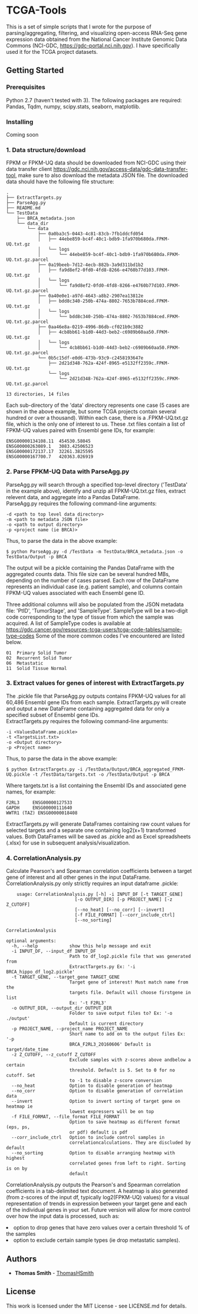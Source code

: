 # TCGA-Tools

This is a set of simple scripts that I wrote for the purpose of parsing/aggregating, filtering, and visualizing open-access RNA-Seq gene expression data obtained from the National Cancer Institute Genomic Data Commons (NCI-GDC, <https://gdc-portal.nci.nih.gov>).  I have specifically used it for the TCGA project datasets.

## Getting Started


### Prerequisites
Python 2.7 (haven't tested with 3).  The following packages are required: Pandas, Tqdm, numpy, scipy.stats, seaborn, matplotlib.

### Installing
Coming soon

### 1. Data structure/download
FPKM or FPKM-UQ data should be downloaded from NCI-GDC using their data transfer client <https://gdc.nci.nih.gov/access-data/gdc-data-transfer-tool>, make sure to also download the metadata JSON file.  The downloaded data should have the following file structure:

	.
	├── ExtractTargets.py
	├── ParseAgg.py
	├── README.md
	└── TestData
	    ├── BRCA_metadata.json
	    └── data_dir
	        └── data
	            ├── 0a0ba3c5-0443-4c81-83cb-7fb1ddcfd054
	            │   ├── 44ebe859-bc4f-40c1-bdb9-1fa970b680da.FPKM-UQ.txt.gz
	            │   └── logs
	            │       └── 44ebe859-bc4f-40c1-bdb9-1fa970b680da.FPKM-UQ.txt.gz.parcel
	            ├── 0a19beeb-7d12-4ecb-882b-3a9d311bd1b2
	            │   ├── fa9d8ef2-0fd0-4fd8-8266-e4760b77d103.FPKM-UQ.txt.gz
	            │   └── logs
	            │       └── fa9d8ef2-0fd0-4fd8-8266-e4760b77d103.FPKM-UQ.txt.gz.parcel
	            ├── 0a40e0e1-a97d-4643-a8b2-2907ea13812e
	            │   ├── bdd8c340-250b-474a-8802-7653b7884ced.FPKM-UQ.txt.gz
	            │   └── logs
	            │       └── bdd8c340-250b-474a-8802-7653b7884ced.FPKM-UQ.txt.gz.parcel
	            ├── 0aa46e8a-0219-4996-86db-cf021b9c3882
	            │   ├── 4cb8bb61-b1d0-44d3-beb2-c6989b60aa50.FPKM-UQ.txt.gz
	            │   └── logs
	            │       └── 4cb8bb61-b1d0-44d3-beb2-c6989b60aa50.FPKM-UQ.txt.gz.parcel
	            └── 0b5c15df-e0d6-473b-93c9-c2458193647e
	                ├── 2d21d348-762a-424f-8965-e5132ff2359c.FPKM-UQ.txt.gz
	                └── logs
	                    └── 2d21d348-762a-424f-8965-e5132ff2359c.FPKM-UQ.txt.gz.parcel
	
	13 directories, 14 files


Each sub-directory of the 'data' directory represents one case (5 cases are shown in the above example, but some TCGA projects contain several hundred or over a thousand).  Within each case, there is a .FPKM-UQ.txt.gz file, which is the only one of interest to us.  These .txt files contain a list of FPKM-UQ values paired with Ensembl gene IDs, for example:

	ENSG00000134108.11	454530.58045
	ENSG00000263089.1	3083.42506523
	ENSG00000172137.17	32261.3825595
	ENSG00000167700.7	420363.026919
### 2. Parse FPKM-UQ Data with ParseAgg.py
ParseAgg.py will search through a specified top-level directory ('TestData' in the example above), identify and unzip all FPKM-UQ.txt.gz files, extract relevent data, and aggregate into a Pandas DataFrame.  
ParseAgg.py requires the following command-line arguments:

	-d <path to top level data directory>
	-m <path to metadata JSON file>
	-o <path to output directory>
	-p <project name (ie BRCA)>

Thus, to parse the data in the above example:

	$ python ParseAgg.py -d /TestData -m TestData/BRCA_metadata.json -o TestData/Output -p BRCA

The output will be a pickle containing the Pandas DataFrame with the aggregated counts data.  This file size can be several hundred MBs, depending on the number of cases parsed.  Each row of the DataFrame represents an individual case (e.g. patient sample), and columns contain FPKM-UQ values associated with each Ensembl gene ID.  

Three additional columns will also be populated from the JSON metadata file: 'PtID', 'TumorStage', and 'SampleType'.  SampleType will be a two-digit code corresponding to the type of tissue from which the sample was acquired.  A list of SampleType codes is available at <https://gdc.cancer.gov/resources-tcga-users/tcga-code-tables/sample-type-codes>  Some of the more common codes I've encountered are listed below.

	01	Primary Solid Tumor
	02	Recurrent Solid Tumor
	06	Metastatic
	11	Solid Tissue Normal
	

 

### 3. Extract values for genes of interest with ExtractTargets.py
The .pickle file that ParseAgg.py outputs contains FPKM-UQ values for all 60,486 Ensembl gene IDs from each sample.  ExtractTargets.py will create and output a new DataFrame containing aggregated data for only a specified subset of Ensembl gene IDs.  
ExtractTargets.py requires the following command-line arguments:

	-i <ValuesDataFrame.pickle>
	-t <TargetsList.txt>
	-o <Output directory>
	-p <Project name>

Thus, to parse the data in the above example:

	$ python ExtractTargets.py -i /TestData/Output/BRCA_aggregated_FPKM-UQ.pickle -t /TestData/targets.txt -o /TestData/Output -p BRCA

Where targets.txt is a list containing the Ensembl IDs and associated gene names, for example:

	F2RL3	  ENSG00000127533
	GAPDH	  ENSG00000111640
	WWTR1 (TAZ) ENSG00000018408

ExtractTargets.py will generate DataFrames containing raw count values for selected targets and a separate one containing log2(x+1) transformed values.  Both DataFrames will be saved as .pickle and as Excel spreadsheets (.xlsx) for use in subsequent analysis/visualization.

### 4. CorrelationAnalysis.py
Calculate Pearson's and Spearman correlation coefficients between a target gene of interest and all other genes in the input DataFrame.  CorrelationAnalysis.py only strictly requires an input dataframe .pickle:

		usage: CorrelationAnalysis.py [-h] -i INPUT_DF [-t TARGET_GENE]
                              [-o OUTPUT_DIR] [-p PROJECT_NAME] [-z Z_CUTOFF]
                              [--no_heat] [--no_corr] [--invert]
                              [-f FILE_FORMAT] [--corr_include_ctrl]
                              [--no_sorting]

	CorrelationAnalysis

	optional arguments:
	  -h, --help            show this help message and exit
	  -i INPUT_DF, --input_df INPUT_DF
	                        Path to df_log2.pickle file that was generated from
	                        ExtractTargets.py Ex: '-i BRCA_hippo_df_log2.pickle'
	  -t TARGET_GENE, --target_gene TARGET_GENE
	                        Target gene of interest! Must match name from the
	                        targets file. Default will choose firstgene in list
	                        Ex: '-t F2RL3'
	  -o OUTPUT_DIR, --output_dir OUTPUT_DIR
	                        Folder to save output files to? Ex: '-o ./output'
	                        Default is current directory
	  -p PROJECT_NAME, --project_name PROJECT_NAME
	                        Short name to add on to the output files Ex: '-p
	                        BRCA_F2RL3_20160606' Default is target/date_time
	  -z Z_CUTOFF, --z_cutoff Z_CUTOFF
	                        Exclude samples with z-scores above andbelow a certain
	                        threshold. Default is 5. Set to 0 for no cutoff. Set
	                        to -1 to disable z-score conversion
	  --no_heat             Option to disable generation of heatmap
	  --no_corr             Option to disable generation of correlation data
	  --invert              Option to invert sorting of target gene on heatmap ie
	                        lowest expressers will be on top
	  -f FILE_FORMAT, --file_format FILE_FORMAT
	                        Option to save heatmap as different format (eps, ps,
	                        or pdf) default is pdf
	  --corr_include_ctrl   Option to include control samples in
	                        correlationcalculations. They are discluded by default
	  --no_sorting          Option to disable arranging heatmap with highest
	                        correlated genes from left to right. Sorting is on by
	                        default
	

CorrelationAnalysis.py outputs the Pearson's and Spearman correlation coefficients in a tab-delimited text document.  A heatmap is also generated (from z-scores of the input df, typically log2(FPKM-UQ) values) for a visual representation of trends in expression between your target gene and each of the individual genes in your set.
Future version will allow for more control over how the input data is processed, such as:  
<li>option to drop genes that have zero values over a certain threshold % of the samples  
<li>option to exclude certain sample types (ie drop metastatic samples).
 

## Authors

* **Thomas Smith** - [ThomasHSmith](https://github.com/ThomasHSmith)


## License
This work is licensed under the MIT License - see LICENSE.md for details.
